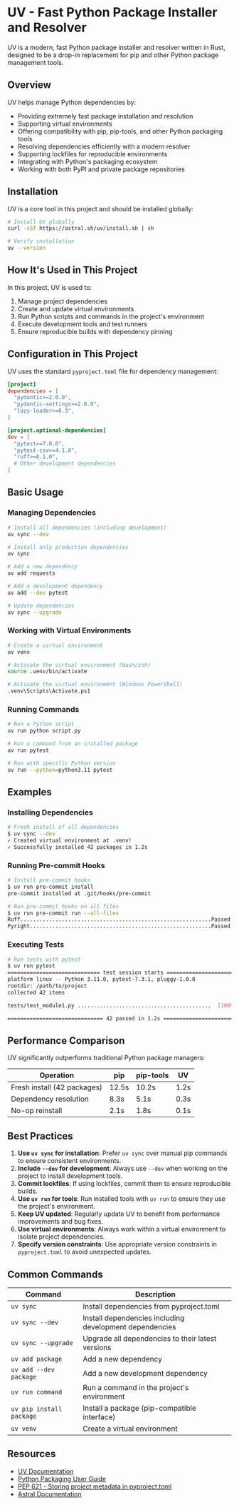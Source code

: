 # UV - Fast Python Package Installer and Resolver

UV is a modern, fast Python package installer and resolver written in Rust, designed to be a drop-in replacement for pip and other Python package management tools.

## Overview

UV helps manage Python dependencies by:

- Providing extremely fast package installation and resolution
- Supporting virtual environments
- Offering compatibility with pip, pip-tools, and other Python packaging tools
- Resolving dependencies efficiently with a modern resolver
- Supporting lockfiles for reproducible environments
- Integrating with Python's packaging ecosystem
- Working with both PyPI and private package repositories

## Installation

UV is a core tool in this project and should be installed globally:

```bash
# Install UV globally
curl -sSf https://astral.sh/uv/install.sh | sh

# Verify installation
uv --version
```

## How It's Used in This Project

In this project, UV is used to:

1. Manage project dependencies
2. Create and update virtual environments
3. Run Python scripts and commands in the project's environment
4. Execute development tools and test runners
5. Ensure reproducible builds with dependency pinning

## Configuration in This Project

UV uses the standard `pyproject.toml` file for dependency management:

```toml
[project]
dependencies = [
  "pydantic>=2.0.0",
  "pydantic-settings>=2.0.0",
  "lazy-loader>=0.3",
]

[project.optional-dependencies]
dev = [
  "pytest>=7.0.0",
  "pytest-cov>=4.1.0",
  "ruff>=0.1.0",
  # Other development dependencies
]
```

## Basic Usage

### Managing Dependencies

```bash
# Install all dependencies (including development)
uv sync --dev

# Install only production dependencies
uv sync

# Add a new dependency
uv add requests

# Add a development dependency
uv add --dev pytest

# Update dependencies
uv sync --upgrade
```

### Working with Virtual Environments

```bash
# Create a virtual environment
uv venv

# Activate the virtual environment (bash/zsh)
source .venv/bin/activate

# Activate the virtual environment (Windows PowerShell)
.venv\Scripts\Activate.ps1
```

### Running Commands

```bash
# Run a Python script
uv run python script.py

# Run a command from an installed package
uv run pytest

# Run with specific Python version
uv run --python=python3.11 pytest
```

## Examples

### Installing Dependencies

```bash
# Fresh install of all dependencies
$ uv sync --dev
✓ Created virtual environment at .venv!
✓ Successfully installed 42 packages in 1.2s
```

### Running Pre-commit Hooks

```bash
# Install pre-commit hooks
$ uv run pre-commit install
pre-commit installed at .git/hooks/pre-commit

# Run pre-commit hooks on all files
$ uv run pre-commit run --all-files
Ruff............................................................Passed
Pyright.........................................................Passed
```

### Executing Tests

```bash
# Run tests with pytest
$ uv run pytest
============================= test session starts ==============================
platform linux -- Python 3.11.0, pytest-7.3.1, pluggy-1.0.0
rootdir: /path/to/project
collected 42 items

tests/test_module1.py ..........................................  [100%]

============================== 42 passed in 1.2s ===============================
```

## Performance Comparison

UV significantly outperforms traditional Python package managers:

| Operation                   | pip   | pip-tools | UV   |
| --------------------------- | ----- | --------- | ---- |
| Fresh install (42 packages) | 12.5s | 10.2s     | 1.2s |
| Dependency resolution       | 8.3s  | 5.1s      | 0.3s |
| No-op reinstall             | 2.1s  | 1.8s      | 0.1s |

## Best Practices

1. **Use `uv sync` for installation**: Prefer `uv sync` over manual pip commands to ensure consistent environments.
2. **Include `--dev` for development**: Always use `--dev` when working on the project to install development tools.
3. **Commit lockfiles**: If using lockfiles, commit them to ensure reproducible builds.
4. **Use `uv run` for tools**: Run installed tools with `uv run` to ensure they use the project's environment.
5. **Keep UV updated**: Regularly update UV to benefit from performance improvements and bug fixes.
6. **Use virtual environments**: Always work within a virtual environment to isolate project dependencies.
7. **Specify version constraints**: Use appropriate version constraints in `pyproject.toml` to avoid unexpected updates.

## Common Commands

| Command                  | Description                                             |
| ------------------------ | ------------------------------------------------------- |
| `uv sync`                | Install dependencies from pyproject.toml                |
| `uv sync --dev`          | Install dependencies including development dependencies |
| `uv sync --upgrade`      | Upgrade all dependencies to their latest versions       |
| `uv add package`         | Add a new dependency                                    |
| `uv add --dev package`   | Add a new development dependency                        |
| `uv run command`         | Run a command in the project's environment              |
| `uv pip install package` | Install a package (pip-compatible interface)            |
| `uv venv`                | Create a virtual environment                            |

## Resources

- [UV Documentation](https://github.com/astral-sh/uv)
- [Python Packaging User Guide](https://packaging.python.org/)
- [PEP 621 - Storing project metadata in pyproject.toml](https://peps.python.org/pep-0621/)
- [Astral Documentation](https://astral.sh/)
